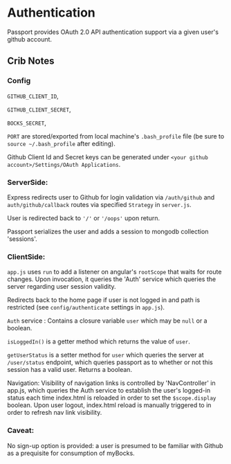 # Authentication

Passport provides OAuth 2.0 API authentication support via a given user's github account.

## Crib Notes

### Config
`GITHUB_CLIENT_ID`, 

`GITHUB_CLIENT_SECRET`,

`BOCKS_SECRET`,

`PORT` are stored/exported from local machine's `.bash_profile` file (be sure to `source ~/.bash_profile` after editing).

Github Client Id and Secret keys can be generated under `<your github account>/Settings/OAuth Applications`.

### ServerSide: 
Express redirects user to Github for login validation via `/auth/github` and `auth/github/callback` routes via specified `Strategy` in `server.js`.

User is redirected back to `'/'` or `'/oops'` upon return.

Passport serializes the user and adds a session to mongodb collection 'sessions'.

### ClientSide: 
`app.js` uses `run` to add a listener on angular's `rootScope` that waits for route changes.  Upon invocation, it queries the 'Auth' service which queries the server regarding user session validity.  

Redirects back to the home page if user is not logged in and path is restricted 
(see `config/authenticate` settings in `app.js`).

`Auth` service :
Contains a closure variable `user` which may be `null` or a boolean.

`isLoggedIn()` is a getter method which returns the value of `user`.

`getUserStatus` is a setter method for `user` which queries the server at `/user/status` endpoint, which queries passport as to whether or not this session has a valid user.  Returns a boolean. 

Navigation: 
Visibility of navigation links is controlled by 'NavController' in app.js, which queries the Auth service to establish the user's logged-in status each time index.html is reloaded in order to set the `$scope.display` boolean.  Upon user logout, index.html reload is manually triggered to in order to refresh nav link visibility.

### Caveat: 
No sign-up option is provided: a user is presumed to be familiar with Github as a prequisite for consumption of myBocks.
